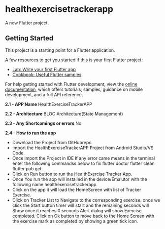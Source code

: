 # healthexercisetrackerapp

A new Flutter project.

## Getting Started

This project is a starting point for a Flutter application.

A few resources to get you started if this is your first Flutter project:

- [Lab: Write your first Flutter app](https://docs.flutter.dev/get-started/codelab)
- [Cookbook: Useful Flutter samples](https://docs.flutter.dev/cookbook)

For help getting started with Flutter development, view the
[online documentation](https://docs.flutter.dev/), which offers tutorials,
samples, guidance on mobile development, and a full API reference.

**2.1 - APP Name**
HealthExerciseTrackerAPP

**2.2 - Architecture**
BLOC Architecture(State Management)

**2.3 - Any Shortcomings or errors**
No

**2.4 - How to run the app**
* Download the Project from GitHubrepo
* Import the HealthExerciseTrackerAPP Project from Android Studio/VS Code.
* Once import the Project in IDE If any error came means in the terminal enter the following commandss below  to fix
   flutter doctor 
   flutter clean
   flutter pub get
* Click on Run button to run the HealthExercise Tracker App.
* Once You run the app will installed in the device/Emalutor with the following name healthexercisetrackerapp.
* Click on the app it will load the HomeScreen with list of Tracker Exercise.
* Click on Tracker List to Navigate to the corresponding exercise. once we click the Start button timer will start and the remaining  seconds will Show once it reaches 0 seconds 
  Alert dialog will show Exercise completed. Click on Ok button to move back to the Home Screen with the exercise mark as completed by showing a green tick icon.




